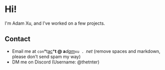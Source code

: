 # Hi!

I'm Adam Xu, and I've worked on a few projects.

## Contact
- Email me at `con`*t[ac](https://github.com/AdamEXu)***t @ a**_d[am](https://github.com/AdamEXu)_`xu . `*net* (remove spaces and markdown, please don't send spam my way)
- DM me on Discord (Username: @thetnter)

<!--
**AdamEXu/AdamEXu** is a ✨ _special_ ✨ repository because its `README.md` (this file) appears on your GitHub profile.

Here are some ideas to get you started:

- 🔭 I’m currently working on ...
- 🌱 I’m currently learning ...
- 👯 I’m looking to collaborate on ...
- 🤔 I’m looking for help with ...
- 💬 Ask me about ...
- 📫 How to reach me: ...
- 😄 Pronouns: ...
- ⚡ Fun fact: ...
-->
